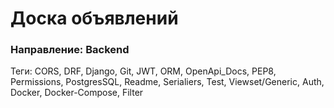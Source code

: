 # Доска объявлений
### Направление: Backend
Теги: CORS, DRF, Django, Git, JWT, ORM, OpenApi_Docs, PEP8, Permissions, PostgresSQL, Readme, 
Serialiers, Test, Viewset/Generic, Auth, Docker, Docker-Compose, Filter